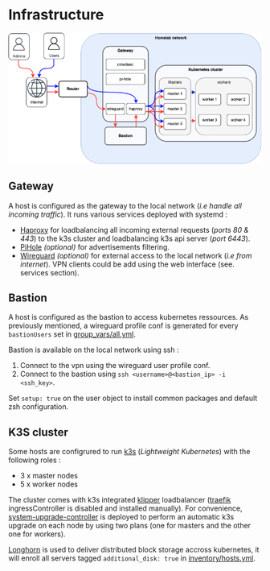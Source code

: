 # Infrastructure

![architecture](images/home.drawio.png)

## Gateway

A host is configured as the gateway to the local network (*i.e handle all incoming traffic*). It runs various services deployed with systemd :

- [Haproxy](https://www.haproxy.org/) for loadbalancing all incoming external requests (*ports 80 & 443*) to the k3s cluster and loadbalancing k3s api server (*port 6443*).
- [PiHole](https://pi-hole.net/) *(optional)* for advertisements filtering.
- [Wireguard](https://www.wireguard.com/) *(optional)* for external access to the local network (*i.e from internet*). VPN clients could be add using the web interface (see. services section).

## Bastion

A host is configured as the bastion to access kubernetes ressources. As previously mentioned, a wireguard profile conf is generated for every `bastionUsers` set in [group_vars/all.yml](../ansible/infra/inventory-example/group_vars/all.yml).

Bastion is available on the local network using ssh :

1. Connect to the vpn using the wireguard user profile conf.
2. Connect to the bastion using `ssh <username>@<bastion_ip> -i <ssh_key>`.

Set `setup: true` on the user object to install common packages and default zsh configuration.

## K3S cluster

Some hosts are configrured to run [k3s](https://k3s.io) (*Lightweight Kubernetes*) with the following roles :
- 3 x master nodes
- 5 x worker nodes

The cluster comes with k3s integrated [klipper](https://github.com/k3s-io/klipper-lb) loadbalancer ([traefik](https://traefik.io/) ingressController is disabled and installed manually).
For convenience, [system-upgrade-controller](https://github.com/rancher/system-upgrade-controller) is deployed to perform an automatic k3s upgrade on each node by using two plans (one for masters and the other one for workers).

[Longhorn](https://longhorn.io/) is used to deliver distributed block storage accross kubernetes, it will enroll all servers tagged `additional_disk: true` in [inventory/hosts.yml](../ansible/infra/inventory-example/hosts.yml).
